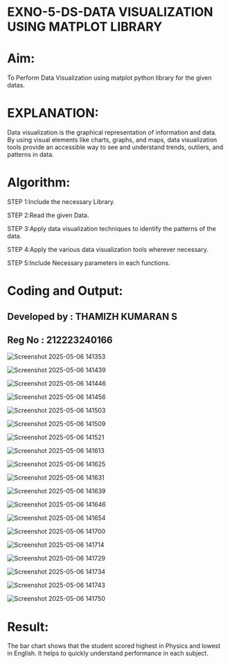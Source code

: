 # EXNO-5-DS-DATA VISUALIZATION USING MATPLOT LIBRARY

# Aim:
  To Perform Data Visualization using matplot python library for the given datas.

# EXPLANATION:
Data visualization is the graphical representation of information and data. By using visual elements like charts, graphs, and maps, data visualization tools provide an accessible way to see and understand trends, outliers, and patterns in data.

# Algorithm:
STEP 1:Include the necessary Library.

STEP 2:Read the given Data.

STEP 3:Apply data visualization techniques to identify the patterns of the data.

STEP 4:Apply the various data visualization tools wherever necessary.

STEP 5:Include Necessary parameters in each functions.

# Coding and Output:

## Developed by : THAMIZH KUMARAN S
## Reg No : 212223240166

![Screenshot 2025-05-06 141353](https://github.com/user-attachments/assets/d3a410d8-ef4a-4bf9-b5b6-bcc0bc96dbc8)

![Screenshot 2025-05-06 141439](https://github.com/user-attachments/assets/b233bea2-0761-42b4-bea6-763b2e08cdeb)

![Screenshot 2025-05-06 141446](https://github.com/user-attachments/assets/49ee354f-fa71-421e-8926-8d8e5410ee18)

![Screenshot 2025-05-06 141456](https://github.com/user-attachments/assets/3630e6b4-472f-44ff-8c7d-3e032bf95345)

![Screenshot 2025-05-06 141503](https://github.com/user-attachments/assets/c34b4806-2b73-439c-9e87-f9c1dd3aaefe)

![Screenshot 2025-05-06 141509](https://github.com/user-attachments/assets/9fc25ae1-363d-4b3b-adaf-365d605b3bcd)

![Screenshot 2025-05-06 141521](https://github.com/user-attachments/assets/950d88df-7705-4793-b047-1bfa47d97776)

![Screenshot 2025-05-06 141613](https://github.com/user-attachments/assets/2955e12a-7b43-4832-8e01-597c34bff5ad)

![Screenshot 2025-05-06 141625](https://github.com/user-attachments/assets/7d560525-6c79-4920-a7f0-f2aff98f0d52)

![Screenshot 2025-05-06 141631](https://github.com/user-attachments/assets/adcb2dab-03d4-48f5-bd7e-836448c650bc)

![Screenshot 2025-05-06 141639](https://github.com/user-attachments/assets/8653b7dc-b63f-4d9f-96eb-8943f9986ad5)

![Screenshot 2025-05-06 141646](https://github.com/user-attachments/assets/e3fe35d7-643d-43ca-85af-cd4f83ba433b)

![Screenshot 2025-05-06 141654](https://github.com/user-attachments/assets/eb77ebf8-1c7c-4f06-94d6-ba7fb3a354be)

![Screenshot 2025-05-06 141700](https://github.com/user-attachments/assets/15794b2e-a399-4af7-a3a3-beb97d4c4b1b)

![Screenshot 2025-05-06 141714](https://github.com/user-attachments/assets/24490390-4dbc-409b-87bc-bf322d0d34c8)

![Screenshot 2025-05-06 141729](https://github.com/user-attachments/assets/f884e497-d407-4e74-a0c8-c5023d601f7e)

![Screenshot 2025-05-06 141734](https://github.com/user-attachments/assets/c9f7c457-bc1f-47cc-8e73-f1140fe2a4f2)

![Screenshot 2025-05-06 141743](https://github.com/user-attachments/assets/42ed6ce7-9456-4ce8-93d9-5ad6d339fcb7)

![Screenshot 2025-05-06 141750](https://github.com/user-attachments/assets/cef164d9-3949-4d2b-a92c-89aa01826419)


# Result:
The bar chart shows that the student scored highest in Physics and lowest in English. It helps to quickly understand performance in each subject.
